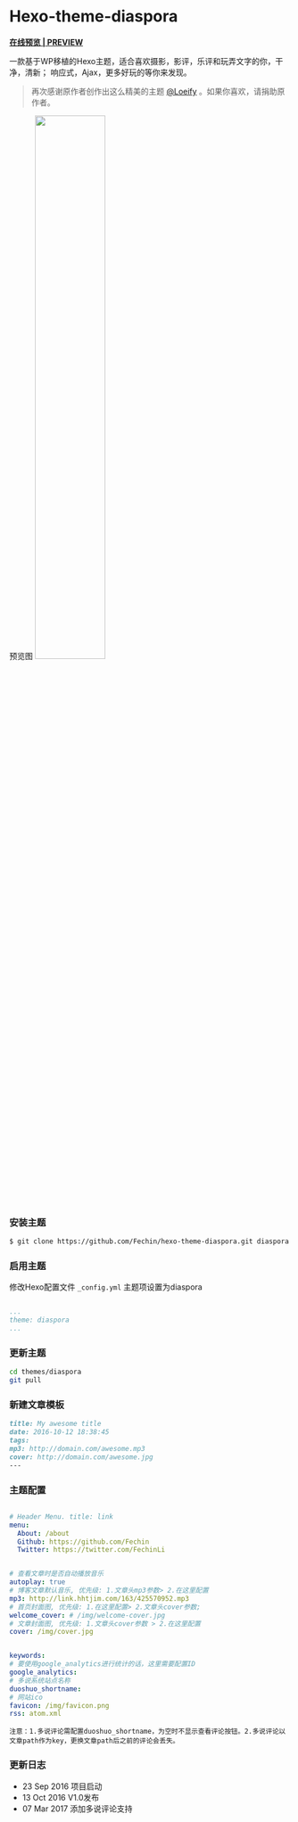 # Hexo-theme-diaspora


**[在线预览 | PREVIEW ](http://fech.in)**

一款基于WP移植的Hexo主题，适合喜欢摄影，影评，乐评和玩弄文字的你，干净，清新； 响应式，Ajax，更多好玩的等你来发现。 

> 再次感谢原作者创作出这么精美的主题 [@Loeify](https://github.com/LoeiFy/Diaspora) 。如果你喜欢，请捐助原作者。

预览图
<img src="http://odwjyz4z6.bkt.clouddn.com/index/fech.in.preview.jpg" width="50%" height="50%" />


### 安装主题

``` bash
$ git clone https://github.com/Fechin/hexo-theme-diaspora.git diaspora
```


### 启用主题

修改Hexo配置文件 `_config.yml` 主题项设置为diaspora


``` yaml

...
theme: diaspora
...
```
### 更新主题

``` bash
cd themes/diaspora
git pull
```


### 新建文章模板

``` markdown
title: My awesome title
date: 2016-10-12 18:38:45
tags: 
mp3: http://domain.com/awesome.mp3
cover: http://domain.com/awesome.jpg
---
```

### 主题配置
```yml

# Header Menu. title: link
menu:
  About: /about
  Github: https://github.com/Fechin
  Twitter: https://twitter.com/FechinLi


# 查看文章时是否自动播放音乐
autoplay: true
# 博客文章默认音乐, 优先级: 1.文章头mp3参数> 2.在这里配置
mp3: http://link.hhtjim.com/163/425570952.mp3
# 首页封面图, 优先级: 1.在这里配置> 2.文章头cover参数;
welcome_cover: # /img/welcome-cover.jpg
# 文章封面图, 优先级: 1.文章头cover参数 > 2.在这里配置
cover: /img/cover.jpg


keywords:
# 要使用google_analytics进行统计的话，这里需要配置ID
google_analytics: 
# 多说系统站点名称
duoshuo_shortname: 
# 网站ico
favicon: /img/favicon.png
rss: atom.xml
```
`注意：1.多说评论需配置duoshuo_shortname，为空时不显示查看评论按钮。2.多说评论以文章path作为key，更换文章path后之前的评论会丢失。`

### 更新日志
- 23 Sep 2016 项目启动
- 13 Oct 2016 V1.0发布
- 07 Mar 2017 添加多说评论支持
